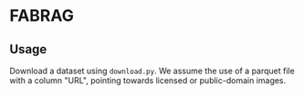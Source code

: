 # FABRAG

## Usage

Download a dataset using `download.py`.
We assume the use of a parquet file with a column "URL",
pointing towards licensed or public-domain images.